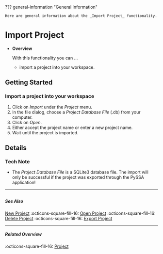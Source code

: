 ??? general-information "General Information"
    
    Here are general information about the _Import Project_ functionality.

# Import Project
<div class="grid cards" markdown>

-   __Overview__

     With this functionality you can ...

    - import a project into your workspace.


</div>

## Getting Started
### Import a project into your workspace
1. Click on _Import_ under the _Project_ menu.
2. In the file dialog, choose a _Project Database File_ (.db) from your computer.
3. Click on _Open_.
4. Either accept the project name or enter a new project name.
5. Wait until the project is imported.

## Details
### Tech Note
- The _Project Database File_ is a SQLite3 database file. The import will only be successful if the project was exported through the PySSA application!

---
##

##### See Also
[New Project](new_project.md) :octicons-square-fill-16: [Open Project](open_project.md) :octicons-square-fill-16: [Delete Project](delete_project.md) :octicons-square-fill-16: [Export Project](export_project.md)

---

##### Related Overview
:octicons-square-fill-16: [Project](index.md)
